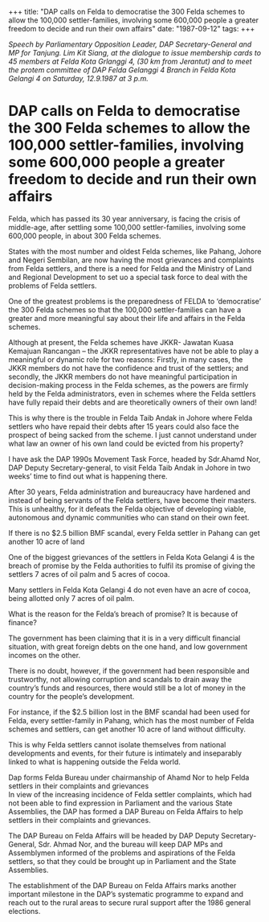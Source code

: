 +++ 
title: "DAP calls on Felda to democratise the 300 Felda schemes to allow the 100,000 settler-families, involving some 600,000 people a greater freedom to decide and run their own affairs"
date: "1987-09-12"
tags:
+++

_Speech by Parliamentary Opposition Leader, DAP Secretary-General and MP for Tanjung. Lim Kit Siang, at the dialogue to issue membership cards to 45 members at Felda Kota Grlanggi 4, (30 km from Jerantut) and to meet the protem committee of DAP Felda Gelanggi 4 Branch in Felda Kota Gelangi 4 on Saturday, 12.9.1987 at 3 p.m._

# DAP calls on Felda to democratise the 300 Felda schemes to allow the 100,000 settler-families, involving some 600,000 people a greater freedom to decide and run their own affairs		

Felda, which has passed its 30 year anniversary, is facing the crisis of middle-age, after settling some 100,000 settler-families, involving some 600,000 people, in about 300 Felda schemes.</u>

States with the most number and oldest Felda schemes, like Pahang, Johore and Negeri Sembilan, are now having the most grievances and complaints from Felda settlers, and there is a need for Felda and the Ministry of Land and Regional Development to set uo a special task force to deal with the problems of Felda settlers.

One of the greatest problems is the preparedness of FELDA to ‘democratise’ the 300 Felda schemes so that the 100,000 settler-families can have a greater and more meaningful say about their life and affairs in the Felda schemes.

Although at present, the Felda schemes have JKKR- Jawatan Kuasa Kemajuan Rancangan – the JKKR representatives have not be able to play a meaningful or dynamic role for two reasons: Firstly, in many cases, the JKKR members do not have the confidence and trust of the settlers; and secondly, the JKKR members do not have meaningful participation in decision-making process in the Felda schemes, as the powers are firmly held by the Felda administrators, even in schemes where the Felda settlers have fully repaid their debts and are theoretically owners of their own land!

This is why there is the trouble in Felda Taib Andak in Johore where Felda settlers who have repaid their debts after 15 years could also face the prospect of being sacked from the scheme. I just cannot understand under what law an owner of his own land could be evicted from his property?

I have ask the DAP 1990s Movement Task Force, headed by Sdr.Ahamd Nor, DAP Deputy Secretary-general, to visit Felda Taib Andak in Johore in two weeks’ time to find out what is happening there.

After 30 years, Felda administration and bureaucracy have hardened and instead of being servants of the Felda settlers, have become their masters. This is unhealthy, for it defeats the Felda objective of developing viable, autonomous and dynamic communities who can stand on their own feet.

If there is no $2.5 billion BMF scandal, every Felda settler in Pahang can get another 10 acre of land

One of the biggest grievances of the settlers in Felda Kota Gelangi 4 is the breach of promise by the Felda authorities to fulfil its promise of giving the settlers 7 acres of oil palm and 5 acres of cocoa.

Many settlers in Felda Kota Gelangi 4 do not even have an acre of cocoa, being allotted only 7 acres of oil palm.

What is the reason for the Felda’s breach of promise? It is because of finance?

The government has been claiming that it is in a very difficult financial situation, with great foreign debts on the one hand, and low government incomes on the other.

There is no doubt, however, if the government had been responsible and trustworthy, not allowing corruption and scandals to drain away the country’s funds and resources, there would still be a lot of money in the country for the people’s development.

For instance, if the $2.5 billion lost in the BMF scandal had been used for Felda, every settler-family in Pahang, which has the most number of Felda schemes and settlers, can get another 10 acre of land without difficulty.

This is why Felda settlers cannot isolate themselves from national developments and events, for their future is intimately and inseparably linked to what is happening outside the Felda world.

Dap forms Felda Bureau under chairmanship of Ahamd Nor to help Felda settlers in their complaints and grievances											
In view of the increasing incidence of Felda settler complaints, which had not been able to find expression in Parliament and the various State Assemblies, the DAP has formed a DAP Bureau on Felda Affairs to help settlers in their complaints and grievances.

The DAP Bureau  on Felda Affairs will be headed by DAP Deputy Secretary-General, Sdr. Ahmad Nor, and the bureau will keep DAP MPs and Assemblymen informed of the problems and aspirations of the Felda settlers, so that they could be brought up in Parliament and the State Assemblies.

The establishment of the DAP Bureau on Felda Affairs marks another important milestone in the DAP’s systematic programme to expand and reach out to the rural areas to secure rural support after the 1986 general elections.
 
